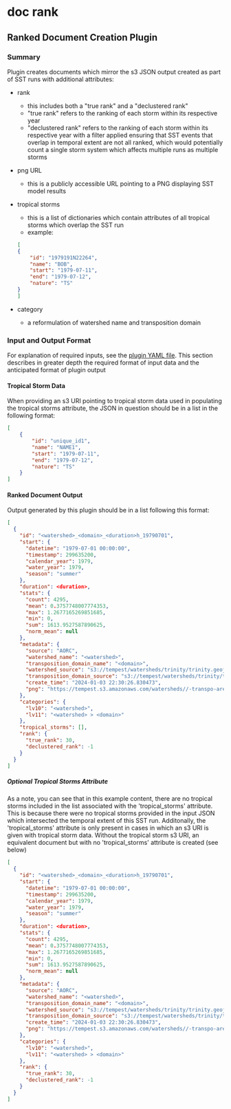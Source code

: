 # doc rank

## Ranked Document Creation Plugin

### Summary

Plugin creates documents which mirror the s3 JSON output created as part of SST runs with additional attributes:

- rank
    - this includes both a "true rank" and a "declustered rank"
    - "true rank" refers to the ranking of each storm within its respective year
    - "declustered rank" refers to the ranking of each storm within its respective year with a filter applied ensuring that SST events that overlap in temporal extent are not all ranked, which would potentially count a single storm system which affects multiple runs as multiple storms

- png URL
    - this is a publicly accessible URL pointing to a PNG displaying SST model results

- tropical storms
    - this is a list of dictionaries which contain attributes of all tropical storms which overlap the SST run
    - example:
    ```JSON
    [
    {
        "id": "1979191N22264",
        "name": "BOB",
        "start": "1979-07-11",
        "end": "1979-07-12",
        "nature": "TS"
    }
    ]
    ```
- category
    - a reformulation of watershed name and transposition domain

### Input and Output Format

For explanation of required inputs, see the [plugin YAML file](./doc_rank.yaml). This section describes in greater depth the required format of input data and the anticipated format of plugin output

#### Tropical Storm Data

When providing an s3 URI pointing to tropical storm data used in populating the tropical storms attribute, the JSON in question should be in a list in the following format:

```JSON
[
    {
        "id": "unique_id1",
        "name": "NAME1",
        "start": "1979-07-11",
        "end": "1979-07-12",
        "nature": "TS"
    }
]
```

#### Ranked Document Output

Output generated by this plugin should be in a list following this format:

```JSON
[
  {
    "id": "<watershed>_<domain>_<duration>h_19790701",
    "start": {
      "datetime": "1979-07-01 00:00:00",
      "timestamp": 299635200,
      "calendar_year": 1979,
      "water_year": 1979,
      "season": "summer"
    },
    "duration": <duration>,
    "stats": {
      "count": 4295,
      "mean": 0.3757748007774353,
      "max": 1.2677165269851685,
      "min": 0,
      "sum": 1613.9527587890625,
      "norm_mean": null
    },
    "metadata": {
      "source": "AORC",
      "watershed_name": "<watershed>",
      "transposition_domain_name": "<domain>",
      "watershed_source": "s3://tempest/watersheds/trinity/trinity.geojson",
      "transposition_domain_source": "s3://tempest/watersheds/trinity/trinity-transpo-area-v01.geojson",
      "create_time": "2024-01-03 22:30:26.830473",
      "png": "https://tempest.s3.amazonaws.com/watersheds//-transpo-area-v01/72h/pngs/19790701"
    },
    "categories": {
      "lv10": "<watershed>",
      "lv11": "<watershed> > <domain>"
    },
    "tropical_storms": [],
    "rank": {
      "true_rank": 30,
      "declustered_rank": -1
    }
  }
]
```

##### Optional Tropical Storms Attribute
As a note, you can see that in this example content, there are no tropical storms included in the list associated with the 'tropical_storms' attribute. This is because there were no tropical storms provided in the input JSON which intersected the temporal extent of this SST run. Additonally, the 'tropical_storms' attribute is only present in cases in which an s3 URI is given with tropical storm data. Without the tropical storm s3 URI, an equivalent document but with no 'tropical_storms' attribute is created (see below)

```JSON
[
  {
    "id": "<watershed>_<domain>_<duration>h_19790701",
    "start": {
      "datetime": "1979-07-01 00:00:00",
      "timestamp": 299635200,
      "calendar_year": 1979,
      "water_year": 1979,
      "season": "summer"
    },
    "duration": <duration>,
    "stats": {
      "count": 4295,
      "mean": 0.3757748007774353,
      "max": 1.2677165269851685,
      "min": 0,
      "sum": 1613.9527587890625,
      "norm_mean": null
    },
    "metadata": {
      "source": "AORC",
      "watershed_name": "<watershed>",
      "transposition_domain_name": "<domain>",
      "watershed_source": "s3://tempest/watersheds/trinity/trinity.geojson",
      "transposition_domain_source": "s3://tempest/watersheds/trinity/trinity-transpo-area-v01.geojson",
      "create_time": "2024-01-03 22:30:26.830473",
      "png": "https://tempest.s3.amazonaws.com/watersheds//-transpo-area-v01/72h/pngs/19790701"
    },
    "categories": {
      "lv10": "<watershed>",
      "lv11": "<watershed> > <domain>"
    },
    "rank": {
      "true_rank": 30,
      "declustered_rank": -1
    }
  }
]
```
